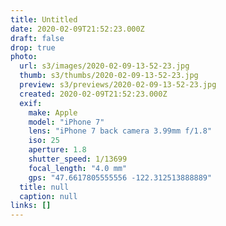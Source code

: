 ```yaml
---
title: Untitled
date: 2020-02-09T21:52:23.000Z
draft: false
drop: true
photo:
  url: s3/images/2020-02-09-13-52-23.jpg
  thumb: s3/thumbs/2020-02-09-13-52-23.jpg
  preview: s3/previews/2020-02-09-13-52-23.jpg
  created: 2020-02-09T21:52:23.000Z
  exif:
    make: Apple
    model: "iPhone 7"
    lens: "iPhone 7 back camera 3.99mm f/1.8"
    iso: 25
    aperture: 1.8
    shutter_speed: 1/13699
    focal_length: "4.0 mm"
    gps: "47.6617805555556 -122.312513888889"
  title: null
  caption: null
links: []
---
```

